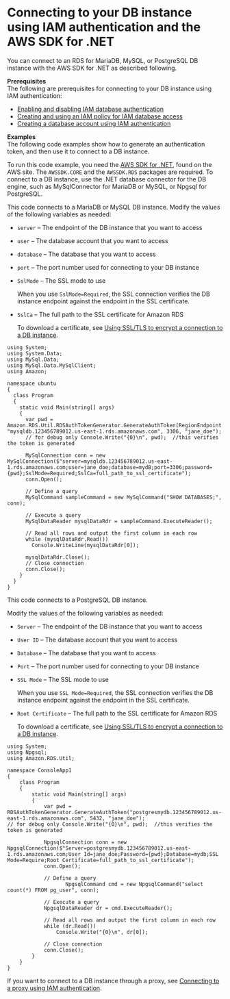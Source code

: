 # Connecting to your DB instance using IAM authentication and the AWS SDK for \.NET<a name="UsingWithRDS.IAMDBAuth.Connecting.NET"></a>

You can connect to an RDS for MariaDB, MySQL, or PostgreSQL DB instance with the AWS SDK for \.NET as described following\.

**Prerequisites**  
The following are prerequisites for connecting to your DB instance using IAM authentication:
+ [Enabling and disabling IAM database authentication](UsingWithRDS.IAMDBAuth.Enabling.md)
+ [Creating and using an IAM policy for IAM database access](UsingWithRDS.IAMDBAuth.IAMPolicy.md)
+ [Creating a database account using IAM authentication](UsingWithRDS.IAMDBAuth.DBAccounts.md)

**Examples**  
The following code examples show how to generate an authentication token, and then use it to connect to a DB instance\.

To run this code example, you need the [AWS SDK for \.NET](http://aws.amazon.com/sdk-for-net/), found on the AWS site\. The `AWSSDK.CORE` and the `AWSSDK.RDS` packages are required\. To connect to a DB instance, use the \.NET database connector for the DB engine, such as MySqlConnector for MariaDB or MySQL, or Npgsql for PostgreSQL\.

This code connects to a MariaDB or MySQL DB instance\. Modify the values of the following variables as needed:
+ `server` – The endpoint of the DB instance that you want to access
+ `user` – The database account that you want to access
+ `database` – The database that you want to access
+ `port` – The port number used for connecting to your DB instance
+ `SslMode` – The SSL mode to use

  When you use `SslMode=Required`, the SSL connection verifies the DB instance endpoint against the endpoint in the SSL certificate\.
+ `SslCa` – The full path to the SSL certificate for Amazon RDS

  To download a certificate, see [Using SSL/TLS to encrypt a connection to a DB instance](UsingWithRDS.SSL.md)\.

```
using System;
using System.Data;
using MySql.Data;
using MySql.Data.MySqlClient;
using Amazon;

namespace ubuntu
{
  class Program
  {
    static void Main(string[] args)
    {
      var pwd = Amazon.RDS.Util.RDSAuthTokenGenerator.GenerateAuthToken(RegionEndpoint.USEast1, "mysqldb.123456789012.us-east-1.rds.amazonaws.com", 3306, "jane_doe");
      // for debug only Console.Write("{0}\n", pwd);  //this verifies the token is generated

      MySqlConnection conn = new MySqlConnection($"server=mysqldb.123456789012.us-east-1.rds.amazonaws.com;user=jane_doe;database=mydB;port=3306;password={pwd};SslMode=Required;SslCa=full_path_to_ssl_certificate");
      conn.Open();

      // Define a query
      MySqlCommand sampleCommand = new MySqlCommand("SHOW DATABASES;", conn);

      // Execute a query
      MySqlDataReader mysqlDataRdr = sampleCommand.ExecuteReader();

      // Read all rows and output the first column in each row
      while (mysqlDataRdr.Read())
        Console.WriteLine(mysqlDataRdr[0]);

      mysqlDataRdr.Close();
      // Close connection
      conn.Close();
    }
  }
}
```

This code connects to a PostgreSQL DB instance\.

Modify the values of the following variables as needed:
+ `Server` – The endpoint of the DB instance that you want to access
+ `User ID` – The database account that you want to access
+ `Database` – The database that you want to access
+ `Port` – The port number used for connecting to your DB instance
+ `SSL Mode` – The SSL mode to use

  When you use `SSL Mode=Required`, the SSL connection verifies the DB instance endpoint against the endpoint in the SSL certificate\.
+ `Root Certificate` – The full path to the SSL certificate for Amazon RDS

  To download a certificate, see [Using SSL/TLS to encrypt a connection to a DB instance](UsingWithRDS.SSL.md)\.

```
using System;
using Npgsql;
using Amazon.RDS.Util;

namespace ConsoleApp1
{
    class Program
    {
        static void Main(string[] args)
        {
            var pwd = RDSAuthTokenGenerator.GenerateAuthToken("postgresmydb.123456789012.us-east-1.rds.amazonaws.com", 5432, "jane_doe");
// for debug only Console.Write("{0}\n", pwd);  //this verifies the token is generated

            NpgsqlConnection conn = new NpgsqlConnection($"Server=postgresmydb.123456789012.us-east-1.rds.amazonaws.com;User Id=jane_doe;Password={pwd};Database=mydb;SSL Mode=Require;Root Certificate=full_path_to_ssl_certificate");
            conn.Open();

            // Define a query
                   NpgsqlCommand cmd = new NpgsqlCommand("select count(*) FROM pg_user", conn);

            // Execute a query
            NpgsqlDataReader dr = cmd.ExecuteReader();

            // Read all rows and output the first column in each row
            while (dr.Read())
                Console.Write("{0}\n", dr[0]);

            // Close connection
            conn.Close();
        }
    }
}
```

If you want to connect to a DB instance through a proxy, see [Connecting to a proxy using IAM authentication](rds-proxy-setup.md#rds-proxy-connecting-iam)\.